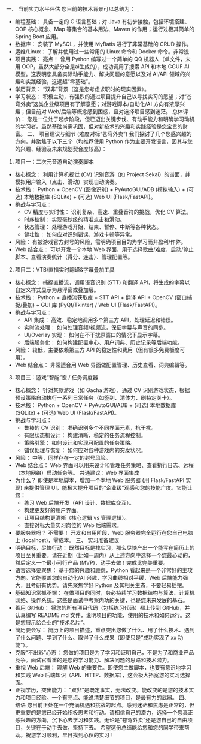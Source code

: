 
一、 当前实力水平评估
您目前的技术背景可以总结为：
 * 编程基础： 具备一定的 C 语言基础；对 Java 有初步接触，包括环境搭建、OOP 核心概念、Map 等集合的基本用法、Maven 的作用；运行过极其简单的 Spring Boot 应用。
 * 数据库： 安装了 MySQL，并使用 MyBatis 进行了非常基础的 CRUD 操作。
 * 运维/Linux： 了解并使用过一些常用的 Linux 命令和 Docker 命令。非常浅
 * 项目实践： 亮点！ 曾用 Python 编写过一个简单的 QQ 机器人（单文件，未用 OOP，虽然大部分全是ai生成的），成功调用了搜索 API 和本地 GGUF AI 模型。这表明您具备实际动手能力、解决问题的意愿以及对 AI/API 领域的兴趣和实践经验，这远超“零基础”。
 * 学历背景： “双非”背景（这是您考虑求职时的现实因素）。
 * 学习状态： 积极主动，有强烈的通过项目提升自己以寻找实习的愿望；对“苍穹外卖”这类企业级项目有了解意愿；对游戏脚本/自动化/AI 方向有浓厚兴趣；但目前对 Web/后端等概念感到困惑，且对选择项目感到迷茫。
总体评价： 您是一位处于起步阶段，但已迈出关键步伐、有动手能力和明确学习动机的学习者。虽然基础尚需巩固，但对新技术的兴趣和实践经验是您宝贵的财富。
二、 项目建议与细节 (难度对标“苍穹外卖”)
我们探讨了几个您感兴趣的方向，并聚焦于以下三个（均推荐使用 Python 作为主要开发语言，因其与您的兴趣、经验及未来规划契合度较高）：
1. 项目一：二次元音游自动演奏脚本
 * 核心概念： 利用计算机视觉 (CV) 识别音游（如 Project Sekai）的谱面，并模拟用户输入（点击、滑动）实现自动演奏。
 * 技术栈： Python + OpenCV (图像识别) + PyAutoGUI/ADB (模拟输入) + (可选) 本地数据库 (SQLite) + (可选) Web UI (Flask/FastAPI)。
 * 挑战与学习点：
   * CV 精度与实时性： 识别复杂、高速、重叠音符的挑战，优化 CV 算法。
   * 时序控制： 实现毫秒级的精准点击和滑动。
   * 状态管理： 处理游戏开始、结束、暂停、中断等各种状态。
   * 健壮性： 如何应对识别错误、游戏卡顿等异常。
 * 风险： 有被游戏官方封号的风险，需明确项目目的为学习而非盈利/作弊。
 * Web 结合点： 可以开发一个本地 Web 界面，用于选择歌曲/难度、启动/停止脚本、查看演奏统计（得分、连击）、管理配置等。
2. 项目二：VTB/直播实时翻译&字幕叠加工具
 * 核心概念： 捕捉直播流，调用语音识别 (STT) 和翻译 API，将生成的字幕以自定义样式显示为悬浮窗或叠加层。
 * 技术栈： Python + 直播流获取库 + STT API + 翻译 API + OpenCV (窗口捕捉/叠加) + GUI 库 (PyQt/Tkinter) / Web UI (Flask/FastAPI)。
 * 挑战与学习点：
   * API 集成： 高效、稳定地调用多个第三方 API，处理延迟和错误。
   * 实时流处理： 如何处理音频/视频流，保证字幕与声音的同步。
   * UI/Overlay 实现： 如何在不干扰原窗口的情况下显示字幕。
   * 后端服务化： 如何构建配置中心、用户词典、历史记录等后端功能。
 * 风险： 较低，主要依赖第三方 API 的稳定性和费用（但有很多免费额度可用）。
 * Web 结合点： 非常适合用 Web 界面做配置管理、历史查看、词典编辑等。
3. 项目三：游戏“智能”宏 / 任务调度器
 * 核心概念： 针对某款游戏（如 Gacha 游戏），通过 CV 识别游戏状态，根据预设策略自动执行一系列日常任务（如签到、清体力、刷特定关卡）。
 * 技术栈： Python + OpenCV + PyAutoGUI/ADB + (可选) 本地数据库 (SQLite) + (可选) Web UI (Flask/FastAPI)。
 * 挑战与学习点：
   * 鲁棒的 CV 识别： 准确识别多个不同界面元素，抗干扰。
   * 有限状态机设计： 构建清晰、稳定的任务流程控制。
   * 策略引擎： 如何设计和实现可配置的任务策略。
   * 错误处理与恢复： 如何应对各种游戏内的突发状况。
 * 风险： 中等，同样存在一定的封号风险。
 * Web 结合点： Web 界面可以用来设计和管理任务策略、查看执行日志、远程（本地网络）启动任务等。
共通建议：Web 界面集成
 * 为什么？ 即使是本地脚本，增加一个本地 Web 服务器 (用 Flask/FastAPI 实现) 来提供管理 UI，能极大提升项目的“企业级”观感和您的技能广度。它能让您：
   * 练习 Web 后端开发（API 设计、数据库交互）。
   * 构建更友好的用户界面。
   * 让项目结构更清晰（核心逻辑 vs 管理逻辑）。
   * 直接对标大量实习岗位的 Web 后端需求。
 * 要服务器吗？ 不需要！ 开发和自用阶段，Web 服务器完全运行在您自己电脑上 (localhost)，零成本。
三、 实习准备建议
 * 明确目标，尽快行动： 既然目标是找实习，那么尽快产出一个能写在简历上的项目至关重要。请在近期（比如一周内）从上述方向中选择一个您最心动的，然后定义一个最小可行产品 (MVP)，动手去做！完成比完美重要。
 * 语言选择要聚焦： 基于您的兴趣和顾虑，Python 看起来是一个非常好的主攻方向。它能覆盖您的自动化/AI 兴趣，学习曲线相对平缓，Web 后端能力强大，且考研有优势。请先聚焦学好 Python 及其相关生态，不要轻易摇摆。
 * 基础知识常抓不懈： 在做项目的同时，务必持续学习数据结构与算法、计算机网络、操作系统。这些是面试中考察内功的关键，也是您未来发展的基石。
 * 善用 GitHub： 将您的所有项目代码（包括练习代码）都上传到 GitHub，并认真编写 README.md 文件，说明项目的功能、使用的技术和如何运行。这是您展示给企业的“技术名片”。
 * 简历要会写： 简历上的项目描述，重点突出您做了什么、用了什么技术、遇到了什么问题、学到了什么、取得了什么成果（即使只是“成功实现了 xx 功能”）。
 * 克服“不出彩”心态： 您做的项目是为了学习和证明自己，不是为了和商业产品竞争。面试官看重的是您的学习能力、解决问题的思路和技术潜力。
 * 重视 Web 后端： 理解 Web 的重要性。即使您主做脚本，也要有意识地学习和实践 Web 后端知识（API、HTTP、数据库），这会极大拓宽您的实习选择面。
 * 正视学历，突出能力： “双非”是既定事实，无法改变。能改变的是您的技术实力和项目经验。一个有亮点、能说清楚细节的项目，是最有力的武器。
四、 结语
您目前正处在一个充满机遇和挑战的起点。感到迷茫和焦虑是正常的，但更重要的是您已经开始积极思考和行动。请相信自己的潜力，选择一个您真正感兴趣的方向，沉下心去学习和实践。无论是“苍穹外卖”还是您自己的自由项目，关键在于动手去做，坚持下去。
希望这份总结能给您和您的同学带来帮助。祝您学习顺利，早日找到心仪的实习！
